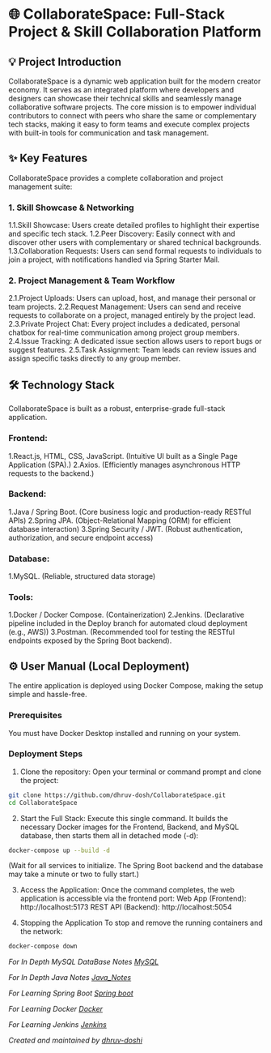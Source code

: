 # 🌐 CollaborateSpace: Full-Stack Project & Skill Collaboration Platform

## 💡 Project Introduction
CollaborateSpace is a dynamic web application built for the modern creator economy. It serves as an integrated platform where developers and designers can showcase their technical skills and seamlessly manage collaborative software projects. The core mission is to empower individual contributors to connect with peers who share the same or complementary tech stacks, making it easy to form teams and execute complex projects with built-in tools for communication and task management.

## ✨ Key Features
CollaborateSpace provides a complete collaboration and project management suite:

### 1. Skill Showcase & Networking
1.1.Skill Showcase: Users create detailed profiles to highlight their expertise and specific tech stack.
1.2.Peer Discovery: Easily connect with and discover other users with complementary or shared technical backgrounds.
1.3.Collaboration Requests: Users can send formal requests to individuals to join a project, with notifications handled via Spring Starter Mail.

### 2. Project Management & Team Workflow
2.1.Project Uploads: Users can upload, host, and manage their personal or team projects.
2.2.Request Management: Users can send and receive requests to collaborate on a project, managed entirely by the project lead.
2.3.Private Project Chat: Every project includes a dedicated, personal chatbox for real-time communication among project group members.
2.4.Issue Tracking: A dedicated issue section allows users to report bugs or suggest features.
2.5.Task Assignment: Team leads can review issues and assign specific tasks directly to any group member.

## 🛠️ Technology Stack
CollaborateSpace is built as a robust, enterprise-grade full-stack application.

### Frontend:
1.React.js, HTML, CSS, JavaScript. (Intuitive UI built as a Single Page Application (SPA).)
2.Axios. (Efficiently manages asynchronous HTTP requests to the backend.)

### Backend: 
1.Java / Spring Boot. (Core business logic and production-ready RESTful APIs)
2.Spring JPA. (Object-Relational Mapping (ORM) for efficient database interaction)
3.Spring Security / JWT. (Robust authentication, authorization, and secure endpoint access)

### Database:
1.MySQL. (Reliable, structured data storage)

### Tools:
1.Docker / Docker Compose. (Containerization)
2.Jenkins. (Declarative pipeline included in the Deploy branch for automated cloud deployment (e.g., AWS))
3.Postman. (Recommended tool for testing the RESTful endpoints exposed by the Spring Boot backend).

## ⚙️ User Manual (Local Deployment)
The entire application is deployed using Docker Compose, making the setup simple and hassle-free.

### Prerequisites
You must have Docker Desktop installed and running on your system.

### Deployment Steps

1. Clone the repository: Open your terminal or command prompt and clone the project:
```bash
git clone https://github.com/dhruv-dosh/CollaborateSpace.git
cd CollaborateSpace
```
2. Start the Full Stack: Execute this single command. 
It builds the necessary Docker images for the Frontend, Backend, and MySQL database, then starts them all in detached mode (-d):
```bash
docker-compose up --build -d
```
(Wait for all services to initialize. The Spring Boot backend and the database may take a minute or two to fully start.)

3. Access the Application: Once the command completes, the web application is accessible via the frontend port:
Web App (Frontend): http://localhost:5173
REST API (Backend): http://localhost:5054

4. Stopping the Application
To stop and remove the running containers and the network:

```bash
docker-compose down
```


 *For In Depth MySQL DataBase Notes [MySQL](https://github.com/dhruv-dosh/MySQL_Relational_Database_Notes)*
 
 *For In Depth Java Notes [Java_Notes](https://github.com/dhruv-dosh/Java_In_Depth_Notes)*
 
 *For Learning Spring Boot [Spring boot](https://github.com/dhruv-dosh/Spring_Java_Framework)*
 
 *For Learning Docker [Docker](https://github.com/dhruv-dosh/Docker_Notes_And_Commands)*
 
 *For Learning Jenkins [Jenkins](https://github.com/dhruv-dosh/Jenkins_Declarative_Pipeline_Setup)*

*Created and maintained by [dhruv-doshi](https://github.com/dhruv-dosh)*
